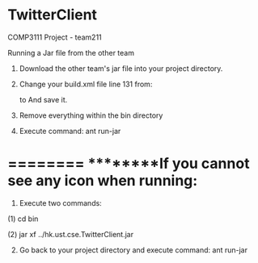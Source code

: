 TwitterClient
=============

COMP3111 Project - team211

Running a Jar file from the other team

1) Download the other team's jar file into your project directory. 

2) Change your build.xml file line 131 from: 

    <target name="run-jar" depends="jar">
    to 
    <target name="run-jar" depends="">
    And save it.
    
3) Remove everything within the bin directory

4) Execute command: ant run-jar


========
********If you cannot see any icon when running:
========

1) Execute two commands:

  (1) cd bin
  
  (2) jar xf ../hk.ust.cse.TwitterClient.jar
  
2) Go back to your project directory and execute command: ant run-jar
